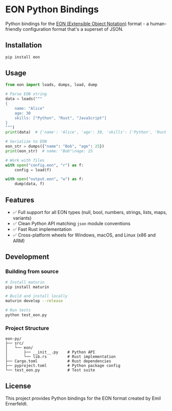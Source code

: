 # EON Python Bindings

Python bindings for the [EON (Extensible Object Notation)](https://github.com/emilk/eon) format - a human-friendly configuration format that's a superset of JSON.

## Installation

```bash
pip install eon
```

## Usage

```python
from eon import loads, dumps, load, dump

# Parse EON string
data = loads("""
{
    name: "Alice"
    age: 30
    skills: ["Python", "Rust", "JavaScript"]
}
""")
print(data)  # {'name': 'Alice', 'age': 30, 'skills': ['Python', 'Rust', 'JavaScript']}

# Serialize to EON
eon_str = dumps({"name": "Bob", "age": 25})
print(eon_str)  # name: "Bob"\nage: 25

# Work with files
with open("config.eon", "r") as f:
    config = load(f)

with open("output.eon", "w") as f:
    dump(data, f)
```

## Features

- ✅ Full support for all EON types (null, bool, numbers, strings, lists, maps, variants)
- ✅ Clean Python API matching `json` module conventions
- ✅ Fast Rust implementation
- ✅ Cross-platform wheels for Windows, macOS, and Linux (x86 and ARM)

## Development

### Building from source

```bash
# Install maturin
pip install maturin

# Build and install locally
maturin develop --release

# Run tests
python test_eon.py
```

### Project Structure

```
eon-py/
├── src/
│   └── eon/
│       ├── __init__.py    # Python API
│       └── lib.rs         # Rust implementation
├── Cargo.toml             # Rust dependencies
├── pyproject.toml         # Python package config
└── test_eon.py            # Test suite
```

## License

This project provides Python bindings for the EON format created by Emil Ernerfeldt.